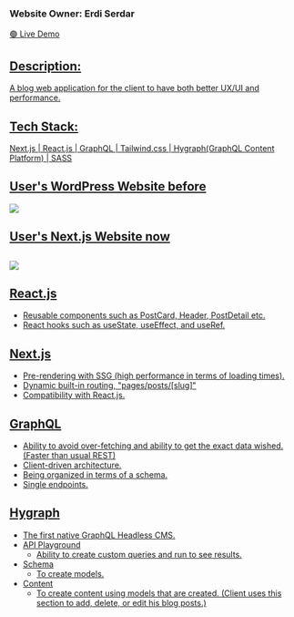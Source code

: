 <h3> Website Owner: Erdi Serdar </h3>

<a href="https://blog-web-app-erdiserdar.vercel.app/"> :green_circle:	 Live Demo

<h2> Description: </h2>

<p> A blog web application for the client to have both better UX/UI and performance.  <p>

<h2> Tech Stack: </h2> 
  <p> Next.js  |  React.js  |  GraphQL  |  Tailwind.css  |  Hygraph(GraphQL Content Platform)  |  SASS </p>
  
<h2> User's WordPress Website before </h2>

<img src="https://drive.google.com/uc?export=view&id=1-0d-DWI_ZPpHdu4s4IbHDZGUm09Qhh8t" />

<h2> User's Next.js Website now <h2>

<img src="https://drive.google.com/uc?export=view&id=1IkSjiMAB_XF6K8P46w8eVGeHwrqTyrjE" />

<h2> React.js </h2>

- Reusable components such as PostCard, Header, PostDetail etc.
- React hooks such as useState, useEffect, and useRef.

<h2> Next.js </h2>

- Pre-rendering with SSG (high performance in terms of loading times).
- Dynamic built-in routing, "pages/posts/[slug]"
- Compatibility with React.js. 

<h2> GraphQL </h2>

- Ability to avoid over-fetching and ability to get the exact data wished. (Faster than usual REST)
- Client-driven architecture.
- Being organized in terms of a schema.
- Single endpoints.

<h2> Hygraph </h2>

- The first native GraphQL Headless CMS.
- API Playground
  - Ability to create custom queries and run to see results.
- Schema
  - To create models.
- Content 
  - To create content using models that are created. (Client uses this section to add, delete, or edit his blog posts.)
